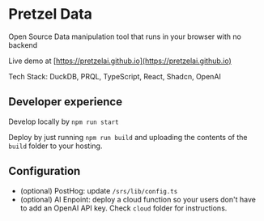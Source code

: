 # Pretzel Data

Open Source Data manipulation tool that runs in your browser with no backend

Live demo at [https://pretzelai.github.io](https://pretzelai.github.io)

Tech Stack: DuckDB, PRQL, TypeScript, React, Shadcn, OpenAI

## Developer experience

Develop locally by `npm run start`

Deploy by just running `npm run build` and uploading the contents of the `build` folder to your hosting.

## Configuration

- (optional) PostHog: update `/srs/lib/config.ts`
- (optional) AI Enpoint: deploy a cloud function so your users don't have to add an OpenAI API key. Check `cloud` folder for instructions.
